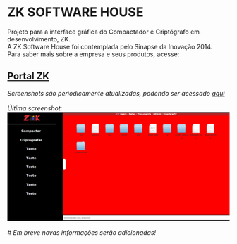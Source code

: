 <h1>ZK SOFTWARE HOUSE</h1>

Projeto para a interface gráfica do Compactador e Criptógrafo em desenvolvimento, ZK.<br>
A ZK Software House foi contemplada pelo Sinapse da Inovação 2014.<br>
Para saber mais sobre a empresa e seus produtos, acesse:

<h2><a href = "http://www.zksoftwarehouse.com.br" target = "_blank">Portal ZK</a></h2>
<i>Screenshots são periodicamente atualizadas, podendo ser acessado 
<a href = "https://github.com/zksoftwarehouse/InterfaceZK/tree/master/screenshots" target = "_blank">aqui</a></i>
<br><br>
<i>Última screenshot:</i>
<img src="https://raw.githubusercontent.com/zksoftwarehouse/InterfaceZK/master/screenshots/zkCaptura_007.png" target="_blank">

<i># Em breve novas informações serão adicionadas!</i>
